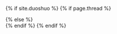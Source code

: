 {% if site.duoshuo %}
	{% if page.thread %}
	<div class="ds-thread" data-thread-key="{{ page.thread }}" data-url="{{ site.url }}{{ page.url }}" data-title="{{ page.title }}" />
	{% else %}
	<div class="ds-thread" />
	{% endif %}	
	<script type="text/javascript">
	var duoshuoQuery = {short_name:"{{ site.duoshuo }}"};
	(function() {
		var ds = document.createElement('script');
		ds.type = 'text/javascript';ds.async = true;
		ds.src = 'http://static.duoshuo.com/embed.js';
		ds.charset = 'UTF-8';
		(document.getElementsByTagName('head')[0] 
		|| document.getElementsByTagName('body')[0]).appendChild(ds);
	})();
	</script>
{% endif %}

<!-- 多说评论框 start
	<div class="ds-thread" data-thread-key="{{page.thread}}" data-title="{{page.title}}" data-url="{{site.url}}{{page.url}}"></div>
<!-- 多说评论框 end -->
<!-- 多说公共JS代码 start (一个网页只需插入一次)
<script type="text/javascript">
var duoshuoQuery = {short_name:"moxiaonian"};
	(function() {
		var ds = document.createElement('script');
		ds.type = 'text/javascript';ds.async = true;
		ds.src = (document.location.protocol == 'https:' ? 'https:' : 'http:') + '//static.duoshuo.com/embed.js';
		ds.charset = 'UTF-8';
		(document.getElementsByTagName('head')[0] 
		 || document.getElementsByTagName('body')[0]).appendChild(ds);
	})();
	</script>
 <!--多说公共JS代码 end -->
